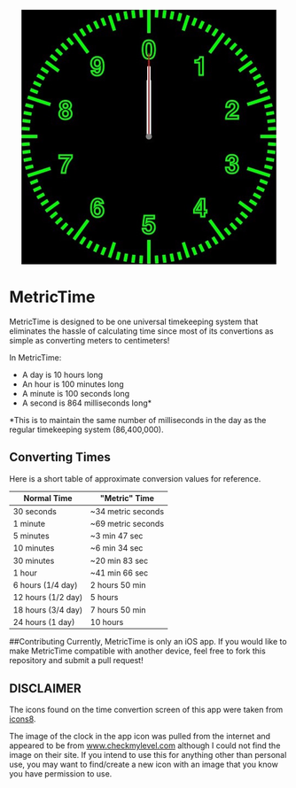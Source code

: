 <p align="center">
    <img src="https://raw.githubusercontent.com/DeveloperACE/MetricTime/master/iOS/Metric%20Time/Assets.xcassets/ClockFace.imageset/clock-face.png">
</p>


# MetricTime
MetricTime is designed to be one universal timekeeping system that eliminates the hassle of calculating time since most of its convertions as simple as converting meters to centimeters!

In MetricTime:
 - A day is 10 hours long
 - An hour is 100 minutes long
 - A minute is 100 seconds long
 - A second is 864 milliseconds long*
 
\*This is to maintain the same number of milliseconds in the day as the regular timekeeping system (86,400,000).

## Converting Times
Here is a short table of approximate conversion values for reference.

Normal Time | "Metric" Time
------------ | -------------
30 seconds | ~34 metric seconds
1 minute | ~69 metric seconds
5 minutes | ~3 min 47 sec
10 minutes | ~6 min 34 sec
30 minutes | ~20 min 83 sec
1 hour | ~41 min 66 sec
6 hours (1/4 day) | 2 hours 50 min
12 hours (1/2 day) | 5 hours
18 hours (3/4 day) | 7 hours 50 min
24 hours (1 day) | 10 hours

##Contributing
Currently, MetricTime is only an iOS app. If you would like to make MetricTime compatible with another device, feel free to fork this repository and submit a pull request!



## DISCLAIMER
The icons found on the time convertion screen of this app were taken from [icons8](www.icons8.com).

The image of the clock in the app icon was pulled from the internet and appeared to be from www.checkmylevel.com although I could not find the image on their site. If you intend to use this for anything other than personal use, you may want to find/create a new icon with an image that you know you have permission to use.
